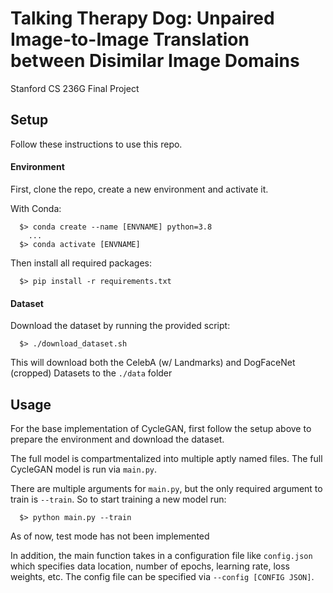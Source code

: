 # Talking Therapy Dog: Unpaired Image-to-Image Translation between Disimilar Image Domains
Stanford CS 236G Final Project

## Setup
Follow these instructions to use this repo.
#### Environment
First, clone the repo, create a new environment and activate it.

With Conda:
```
  $> conda create --name [ENVNAME] python=3.8
    ...
  $> conda activate [ENVNAME] 
```

Then install all required packages:
```
  $> pip install -r requirements.txt
```

#### Dataset
Download the dataset by running the provided script:
```
  $> ./download_dataset.sh
```
This will download both the CelebA (w/ Landmarks) and DogFaceNet (cropped) Datasets to the `./data` folder

## Usage
For the base implementation of CycleGAN, first follow the setup above to prepare the environment and download the dataset.

The full model is compartmentalized into multiple aptly named files. The full CycleGAN model is run via `main.py`. 

There are multiple arguments for `main.py`, but the only required argument to train is `--train`. So to start training a new model run:
```
  $> python main.py --train
```

As of now, test mode has not been implemented

In addition, the main function takes in a configuration file like `config.json` which specifies data location, number of epochs, learning rate, loss weights, etc.
The config file can be specified via `--config [CONFIG JSON]`.
